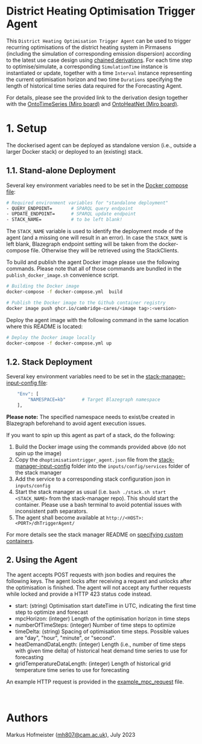 # District Heating Optimisation Trigger Agent

This `District Heating Optimisation Trigger Agent` can be used to trigger recurring optimisations of the district heating system in Pirmasens (including the simulation of corresponding emission dispersion) according to the latest use case design using [chained derivations]. For each time step to optimise/simulate, a corresponding `SimulationTime` instance is instantiated or update, together with a time `Interval` instance representing the current optimisation horizon and two time `Durations` specifying the length of historical time series data required for the Forecasting Agent. 

For details, please see the provided link to the derivation design together with the [OntoTimeSeries (Miro board)] and [OntoHeatNet (Miro board)].


# 1. Setup

The dockerised agent can be deployed as standalone version (i.e., outside a larger Docker stack) or deployed to an (existing) stack. 

## 1.1. Stand-alone Deployment

Several key environment variables need to be set in the [Docker compose file]:

```bash
# Required environment variables for "standalone deployment"
- QUERY_ENDPOINT=       # SPARQL query endpoint
- UPDATE_ENDPOINT=      # SPARQL update endpoint
- STACK_NAME=           # to be left blank!
```

The `STACK_NAME` variable is used to identify the deployment mode of the agent (and a missing one will result in an error). In case the `STACK_NAME` is left blank, Blazegraph endpoint setting will be taken from the docker-compose file. Otherwise they will be retrieved using the StackClients.

To build and publish the agent Docker image please use the following commands. Please note that all of those commands are bundled in the  `publish_docker_image.sh` convenience script.

```bash
# Building the Docker image
docker-compose -f docker-compose.yml  build

# Publish the Docker image to the Github container registry
docker image push ghcr.io/cambridge-cares/<image tag>:<version>
```

Deploy the agent image with the following command in the same location where this README is located:

```bash
# Deploy the Docker image locally
docker-compose -f docker-compose.yml up
```

## 1.2. Stack Deployment

Several key environment variables need to be set in the [stack-manager-input-config file]:

```bash
    "Env": [
        "NAMESPACE=kb"      # Target Blazegraph namespace
    ],
```

**Please note:** The specified namespace needs to exist/be created in Blazegraph beforehand to avoid agent execution issues.

If you want to spin up this agent as part of a stack, do the following:
1) Build the Docker image using the commands provided above (do not spin up the image)
2) Copy the `dhoptimisationtrigger_agent.json` file from the [stack-manager-input-config] folder into the `inputs/config/services` folder of the stack manager
3) Add the service to a corresponding stack configuration json in `inputs/config`
4) Start the stack manager as usual (i.e. `bash ./stack.sh start <STACK_NAME>` from the stack-manager repo). This should start the container. Please use a bash terminal to avoid potential issues with inconsistent path separators.
5) The agent shall become available at `http://<HOST>:<PORT>/dhTriggerAgent/`

For more details see the stack manager README on [specifying custom containers].

## 2. Using the Agent

The agent accepts POST requests with json bodies and requires the following keys. The agent locks after receiving a request and unlocks after the optimisation is finished. The agent will not accept any further requests while locked and provide a HTTP 423 status code instead.

- start: (string) Optimisation start dateTime in UTC, indicating the first time step to optimize and forecast
- mpcHorizon: (integer) Length of the optimisation horizon in time steps
- numberOfTimeSteps: (integer) Number of time steps to optimize
- timeDelta: (string) Spacing of optimisation time steps. Possible values are "day", "hour", "minute", or "second".
- heatDemandDataLength: (integer) Length (i.e., number of time steps with given time delta) of historical heat demand time series to use for forecasting
- gridTemperatureDataLength: (integer) Length of historical grid temperature time series to use for forecasting

An example HTTP request is provided in the [example_mpc_request] file.


&nbsp;
# Authors #
Markus Hofmeister (mh807@cam.ac.uk), July 2023

<!-- Links -->
<!-- websites -->
[OntoTimeSeries (Miro board)]: https://miro.com/app/board/uXjVPFaO5As=/
[OntoHeatNet (Miro board)]: https://miro.com/app/board/uXjVOhnB9_4=/
[chained derivations]: https://lucid.app/documents/view/9fabc350-143b-4ca3-be52-b174c9f82c07
[specifying custom containers]: https://github.com/cambridge-cares/TheWorldAvatar/tree/main/Deploy/stacks/dynamic/stack-manager#specifying-custom-containers

<!-- files -->
[example_mpc_request]: ./resources/example_mpc_request.http
[Docker compose file]: ./docker-compose.yml
[stack-manager-input-config]: ./stack-manager-input-config
[stack-manager-input-config file]: ./stack-manager-input-config/dhoptimisationtrigger_agent.json